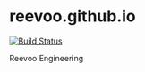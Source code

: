 reevoo.github.io
================

[![Build Status](https://travis-ci.org/reevoo/reevoo.github.io.svg?branch=master)](https://travis-ci.org/reevoo/reevoo.github.io)

Reevoo Engineering
